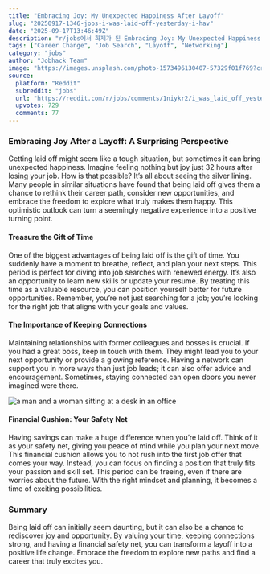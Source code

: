 ```yaml
---
title: "Embracing Joy: My Unexpected Happiness After Layoff"
slug: "20250917-1346-jobs-i-was-laid-off-yesterday-i-hav"
date: "2025-09-17T13:46:49Z"
description: "r/jobs에서 화제가 된 Embracing Joy: My Unexpected Happiness After Layoff에 대한 깊이 있는 분석과 인사이트"
tags: ["Career Change", "Job Search", "Layoff", "Networking"]
category: "jobs"
author: "Jobhack Team"
image: "https://images.unsplash.com/photo-1573496130407-57329f01f769?crop=entropy&cs=tinysrgb&fit=max&fm=jpg&ixid=M3w3OTU0NDF8MHwxfHNlYXJjaHwyNnx8am9iJTIwc2VhcmNofGVufDF8MHx8fDE3NTgxMTY3OTZ8MA&ixlib=rb-4.1.0&q=80&w=1080"
source:
  platform: "Reddit"
  subreddit: "jobs"
  url: "https://reddit.com/r/jobs/comments/1niykr2/i_was_laid_off_yesterday_i_have_felt_nothing_but/"
  upvotes: 729
  comments: 77
---
```


### Embracing Joy After a Layoff: A Surprising Perspective

Getting laid off might seem like a tough situation, but sometimes it can bring unexpected happiness. Imagine feeling nothing but joy just 32 hours after losing your job. How is that possible? It’s all about seeing the silver lining. Many people in similar situations have found that being laid off gives them a chance to rethink their career path, consider new opportunities, and embrace the freedom to explore what truly makes them happy. This optimistic outlook can turn a seemingly negative experience into a positive turning point.

#### Treasure the Gift of Time

One of the biggest advantages of being laid off is the gift of time. You suddenly have a moment to breathe, reflect, and plan your next steps. This period is perfect for diving into job searches with renewed energy. It’s also an opportunity to learn new skills or update your resume. By treating this time as a valuable resource, you can position yourself better for future opportunities. Remember, you’re not just searching for a job; you’re looking for the right job that aligns with your goals and values.

#### The Importance of Keeping Connections

Maintaining relationships with former colleagues and bosses is crucial. If you had a great boss, keep in touch with them. They might lead you to your next opportunity or provide a glowing reference. Having a network can support you in more ways than just job leads; it can also offer advice and encouragement. Sometimes, staying connected can open doors you never imagined were there.

![a man and a woman sitting at a desk in an office](https://images.unsplash.com/photo-1713947504519-755547cf930e?crop=entropy&cs=tinysrgb&fit=max&fm=jpg&ixid=M3w3OTU0NDF8MHwxfHNlYXJjaHw0Nnx8Y2FyZWVyfGVufDF8MHx8fDE3NTgxMTY3OTd8MA&ixlib=rb-4.1.0&q=80&w=1080)

#### Financial Cushion: Your Safety Net

Having savings can make a huge difference when you’re laid off. Think of it as your safety net, giving you peace of mind while you plan your next move. This financial cushion allows you to not rush into the first job offer that comes your way. Instead, you can focus on finding a position that truly fits your passion and skill set. This period can be freeing, even if there are worries about the future. With the right mindset and planning, it becomes a time of exciting possibilities.

### Summary

Being laid off can initially seem daunting, but it can also be a chance to rediscover joy and opportunity. By valuing your time, keeping connections strong, and having a financial safety net, you can transform a layoff into a positive life change. Embrace the freedom to explore new paths and find a career that truly excites you.